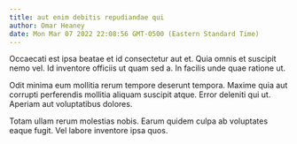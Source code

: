 ```yaml
---
title: aut enim debitis repudiandae qui
author: Omar Heaney
date: Mon Mar 07 2022 22:08:56 GMT-0500 (Eastern Standard Time)
---
```

Occaecati est ipsa beatae et id consectetur aut et. Quia omnis et suscipit nemo vel. Id inventore officiis ut quam sed a. In facilis unde quae ratione ut.

 Odit minima eum mollitia rerum tempore deserunt tempora. Maxime quia aut corrupti perferendis mollitia aliquam suscipit atque. Error deleniti qui ut. Aperiam aut voluptatibus dolores.

 Totam ullam rerum molestias nobis. Earum quidem culpa ab voluptates eaque fugit. Vel labore inventore ipsa quos.